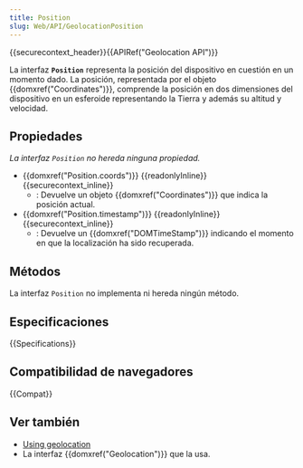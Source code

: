```yaml
---
title: Position
slug: Web/API/GeolocationPosition
---
```


{{securecontext_header}}{{APIRef("Geolocation API")}}

La interfaz **`Position`** representa la posición del dispositivo en cuestión en un momento dado. La posición, representada por el objeto {{domxref("Coordinates")}}, comprende la posición en dos dimensiones del dispositivo en un esferoide representando la Tierra y además su altitud y velocidad.

## Propiedades

_La interfaz `Position` no hereda ninguna propiedad._

- {{domxref("Position.coords")}} {{readonlyInline}} {{securecontext_inline}}
  - : Devuelve un objeto {{domxref("Coordinates")}} que indica la posición actual.
- {{domxref("Position.timestamp")}} {{readonlyInline}} {{securecontext_inline}}
  - : Devuelve un {{domxref("DOMTimeStamp")}} indicando el momento en que la localización ha sido recuperada.

## Métodos

La interfaz `Position` no implementa ni hereda ningún método.

## Especificaciones

{{Specifications}}

## Compatibilidad de navegadores

{{Compat}}

## Ver también

- [Using geolocation](/es/docs/WebAPI/Using_geolocation)
- La interfaz {{domxref("Geolocation")}} que la usa.
